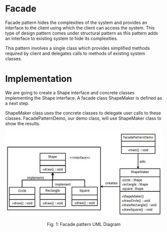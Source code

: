 
# Facade

Facade pattern hides the complexities of the system and provides an interface to the client using which the client can access the system. This type of design pattern comes under structural pattern as this pattern adds an interface to existing system to hide its complexities.

This pattern involves a single class which provides simplified methods required by client and delegates calls to methods of existing system classes.

# Implementation

We are going to create a Shape interface and concrete classes implementing the Shape interface. A facade class ShapeMaker is defined as a next step.

ShapeMaker class uses the concrete classes to delegate user calls to these classes. FacadePatternDemo, our demo class, will use ShapeMaker class to show the results.

![Facade UML](./facade_pattern_uml_diagram.jpg)

<center>Fig. 1: Facade pattern UML Diagram